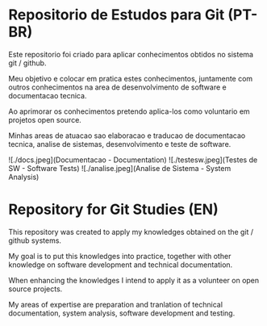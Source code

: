 # Repositorio de Estudos para Git (PT-BR)
Este repositorio foi criado para aplicar conhecimentos obtidos no sistema git / github.

Meu objetivo e colocar em pratica estes conhecimentos, juntamente com outros conhecimentos na area de desenvolvimento de software e documentacao tecnica.

Ao aprimorar os conhecimentos pretendo aplica-los como voluntario em projetos open source.

Minhas areas de atuacao sao elaboracao e traducao de documentacao tecnica, analise de sistemas, desenvolvimento e teste de software.

![./docs.jpeg](Documentacao - Documentation)
![./testesw.jpeg](Testes de SW - Software Tests)
![./analise.jpeg](Analise de Sistema - System Analysis)

# Repository for Git Studies (EN)
This repository was created to apply my knowledges obtained on the git / github systems.

My goal is to put this knowledges into practice, together with other knowledge on software development and technical documentation.

When enhancing the knowledges I intend to apply it as a volunteer on open source projects.

My areas of expertise are preparation and tranlation of technical documentation, system analysis, software development and testing.
